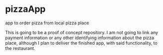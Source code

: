 # pizzaApp
app to order pizza from local pizza place

This is going to be a proof of concept repository.  I am not going to link any payment information or any other identifying information about the pizza place, although I plan to deliver the finished app, with said functionality, to the restaurant.  
